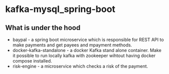 # kafka-mysql_spring-boot
## What is under the hood
* baypal - a spring boot microservice which is responsible for REST API to make payments and get payees and mpayment methods.
* docker-kafka-standalone - a docker Kafka stand alone container. Make it possible to run locally kafka with zookeeper wihtout having docker compose installed.
* risk-engine - a microservice which checks a risk of the payment.
